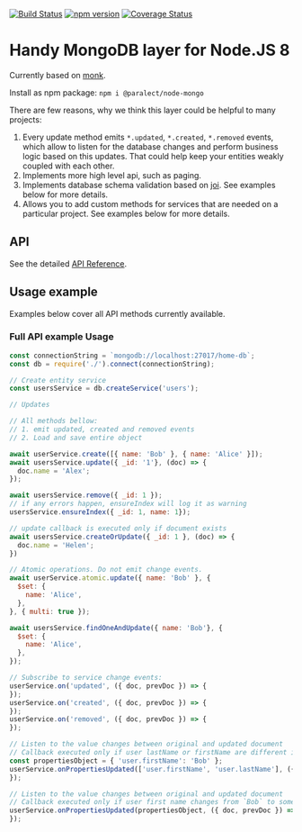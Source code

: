 [![Build Status](http://product-stack-ci.paralect.com/api/badges/paralect/node-mongo/status.svg)](http://product-stack-ci.paralect.com/paralect/node-mongo) [![npm version](https://badge.fury.io/js/%40paralect%2Fnode-mongo.svg)](https://badge.fury.io/js/%40paralect%2Fnode-mongo) [![Coverage Status](https://coveralls.io/repos/github/paralect/node-mongo/badge.svg?branch=master)](https://coveralls.io/github/paralect/node-mongo?branch=master)

# Handy MongoDB layer for Node.JS 8

Currently based on [monk](https://github.com/Automattic/monk).

Install as npm package: `npm i @paralect/node-mongo`

There are few reasons, why we think this layer could be helpful to many projects:

1. Every update method emits `*.updated`, `*.created`, `*.removed` events, which allow to listen for the database changes and perform business logic based on this updates. That could help keep your entities weakly coupled with each other.
2. Implements more high level api, such as paging.
3. Implements database schema validation based on [joi](https://github.com/hapijs/joi). See examples below for more details.
4. Allows you to add custom methods for services that are needed on a particular project. See examples below for more details.

## API

See the detailed [API Reference](https://github.com/paralect/node-mongo/API.md).

## Usage example

Examples below cover all API methods currently available.

### Full API example Usage

```javascript
const connectionString = `mongodb://localhost:27017/home-db`;
const db = require('./').connect(connectionString);

// Create entity service
const usersService = db.createService('users');

// Updates

// All methods bellow:
// 1. emit updated, created and removed events
// 2. Load and save entire object

await userService.create([{ name: 'Bob' }, { name: 'Alice' }]);
await usersService.update({ _id: '1'}, (doc) => {
  doc.name = 'Alex';
});

await usersService.remove({ _id: 1 });
// if any errors happen, ensureIndex will log it as warning
usersService.ensureIndex({ _id: 1, name: 1});

// update callback is executed only if document exists
await usersService.createOrUpdate({ _id: 1 }, (doc) => {
  doc.name = 'Helen';
})

// Atomic operations. Do not emit change events.
await userService.atomic.update({ name: 'Bob' }, {
  $set: {
    name: 'Alice',
  },
}, { multi: true });

await usersService.findOneAndUpdate({ name: 'Bob'}, {
  $set: {
    name: 'Alice',
  },
});

// Subscribe to service change events:
userService.on('updated', ({ doc, prevDoc }) => {
});
userService.on('created', ({ doc, prevDoc }) => {
});
userService.on('removed', ({ doc, prevDoc }) => {
});

// Listen to the value changes between original and updated document
// Callback executed only if user lastName or firstName are different in current or updated document
const propertiesObject = { 'user.firstName': 'Bob' };
userService.onPropertiesUpdated(['user.firstName', 'user.lastName'], ({ doc, prevDoc }) => {
});

// Listen to the value changes between original and updated document
// Callback executed only if user first name changes from `Bob` to something else
userService.onPropertiesUpdated(propertiesObject, ({ doc, prevDoc }) => {
});

```
